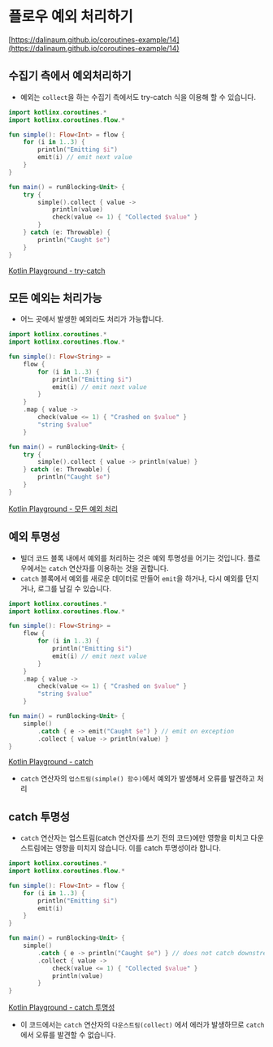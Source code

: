 # 플로우 예외 처리하기
[https://dalinaum.github.io/coroutines-example/14](https://dalinaum.github.io/coroutines-example/14)

## 수집기 측에서 예외처리하기

- 예외는 `collect`을 하는 수집기 측에서도 try-catch 식을 이용해 할 수 있습니다.

```kotlin
import kotlinx.coroutines.*
import kotlinx.coroutines.flow.*

fun simple(): Flow<Int> = flow {
    for (i in 1..3) {
        println("Emitting $i")
        emit(i) // emit next value
    }
}

fun main() = runBlocking<Unit> {
    try {
        simple().collect { value ->
            println(value)
            check(value <= 1) { "Collected $value" }
        }
    } catch (e: Throwable) {
        println("Caught $e")
    }
}
```

[Kotlin Playground - try-catch](https://pl.kotl.in/-k826rbPw)


## 모든 예외는 처리가능

- 어느 곳에서 발생한 예외라도 처리가 가능합니다.

```kotlin
import kotlinx.coroutines.*
import kotlinx.coroutines.flow.*

fun simple(): Flow<String> = 
    flow {
        for (i in 1..3) {
            println("Emitting $i")
            emit(i) // emit next value
        }
    }
    .map { value ->
        check(value <= 1) { "Crashed on $value" }
        "string $value"
    }

fun main() = runBlocking<Unit> {
    try {
        simple().collect { value -> println(value) }
    } catch (e: Throwable) {
        println("Caught $e")
    }
}
```

[Kotlin Playground - 모든 예외 처리](https://pl.kotl.in/wEYuhsVGr)

## 예외 투명성

- 빌더 코드 블록 내에서 예외를 처리하는 것은 예외 투명성을 어기는 것입니다. 플로우에서는 `catch` 연산자를 이용하는 것을 권합니다.
- `catch` 블록에서 예외를 새로운 데이터로 만들어 `emit`을 하거나, 다시 예외를 던지거나, 로그를 남길 수 있습니다.

```kotlin
import kotlinx.coroutines.*
import kotlinx.coroutines.flow.*

fun simple(): Flow<String> = 
    flow {
        for (i in 1..3) {
            println("Emitting $i")
            emit(i) // emit next value
        }
    }
    .map { value ->
        check(value <= 1) { "Crashed on $value" }
        "string $value"
    }

fun main() = runBlocking<Unit> {
    simple()
        .catch { e -> emit("Caught $e") } // emit on exception
        .collect { value -> println(value) }
}
```

[Kotlin Playground - catch](https://pl.kotl.in/GbWYFdd3S)

- `catch` 연산자의 `업스트림(simple() 함수)`에서 예외가 발생해서 오류를 발견하고 처리


## catch 투명성

- `catch` 연산자는 업스트림(catch 연산자를 쓰기 전의 코드)에만 영향을 미치고 다운스트림에는 영향을 미치지 않습니다. 이를 catch 투명성이라 합니다.

```kotlin
import kotlinx.coroutines.*
import kotlinx.coroutines.flow.*

fun simple(): Flow<Int> = flow {
    for (i in 1..3) {
        println("Emitting $i")
        emit(i)
    }
}

fun main() = runBlocking<Unit> {
    simple()
        .catch { e -> println("Caught $e") } // does not catch downstream exceptions
        .collect { value ->
            check(value <= 1) { "Collected $value" }
            println(value)
        }
}
```

[Kotlin Playground - catch 투명성](https://pl.kotl.in/ksYuE1RUp)

- 이 코드에서는 `catch` 연산자의 `다운스트림(collect)` 에서 에러가 발생하므로 `catch` 에서 오류를 발견할 수 없습니다.